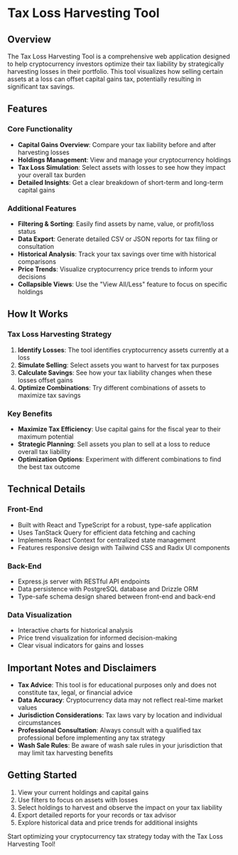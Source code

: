 # Tax Loss Harvesting Tool

## Overview

The Tax Loss Harvesting Tool is a comprehensive web application designed to help cryptocurrency investors optimize their tax liability by strategically harvesting losses in their portfolio. This tool visualizes how selling certain assets at a loss can offset capital gains tax, potentially resulting in significant tax savings.

## Features

### Core Functionality
- **Capital Gains Overview**: Compare your tax liability before and after harvesting losses
- **Holdings Management**: View and manage your cryptocurrency holdings
- **Tax Loss Simulation**: Select assets with losses to see how they impact your overall tax burden
- **Detailed Insights**: Get a clear breakdown of short-term and long-term capital gains

### Additional Features
- **Filtering & Sorting**: Easily find assets by name, value, or profit/loss status
- **Data Export**: Generate detailed CSV or JSON reports for tax filing or consultation
- **Historical Analysis**: Track your tax savings over time with historical comparisons
- **Price Trends**: Visualize cryptocurrency price trends to inform your decisions
- **Collapsible Views**: Use the "View All/Less" feature to focus on specific holdings

## How It Works

### Tax Loss Harvesting Strategy
1. **Identify Losses**: The tool identifies cryptocurrency assets currently at a loss
2. **Simulate Selling**: Select assets you want to harvest for tax purposes
3. **Calculate Savings**: See how your tax liability changes when these losses offset gains
4. **Optimize Combinations**: Try different combinations of assets to maximize tax savings

### Key Benefits
- **Maximize Tax Efficiency**: Use capital gains for the fiscal year to their maximum potential
- **Strategic Planning**: Sell assets you plan to sell at a loss to reduce overall tax liability
- **Optimization Options**: Experiment with different combinations to find the best tax outcome

## Technical Details

### Front-End
- Built with React and TypeScript for a robust, type-safe application
- Uses TanStack Query for efficient data fetching and caching
- Implements React Context for centralized state management
- Features responsive design with Tailwind CSS and Radix UI components

### Back-End
- Express.js server with RESTful API endpoints
- Data persistence with PostgreSQL database and Drizzle ORM
- Type-safe schema design shared between front-end and back-end

### Data Visualization
- Interactive charts for historical analysis
- Price trend visualization for informed decision-making
- Clear visual indicators for gains and losses

## Important Notes and Disclaimers

- **Tax Advice**: This tool is for educational purposes only and does not constitute tax, legal, or financial advice
- **Data Accuracy**: Cryptocurrency data may not reflect real-time market values
- **Jurisdiction Considerations**: Tax laws vary by location and individual circumstances
- **Professional Consultation**: Always consult with a qualified tax professional before implementing any tax strategy
- **Wash Sale Rules**: Be aware of wash sale rules in your jurisdiction that may limit tax harvesting benefits

## Getting Started

1. View your current holdings and capital gains
2. Use filters to focus on assets with losses
3. Select holdings to harvest and observe the impact on your tax liability
4. Export detailed reports for your records or tax advisor
5. Explore historical data and price trends for additional insights

Start optimizing your cryptocurrency tax strategy today with the Tax Loss Harvesting Tool!